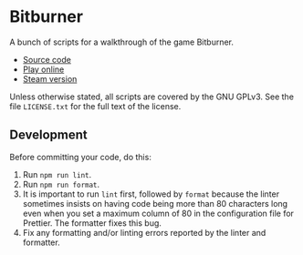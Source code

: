 # Bitburner

A bunch of scripts for a walkthrough of the game Bitburner.

<!-- prettier-ignore -->
- [Source code](https://github.com/danielyxie/bitburner)
- [Play online](https://danielyxie.github.io/bitburner/)
- [Steam version](https://store.steampowered.com/app/1812820/Bitburner/)

Unless otherwise stated, all scripts are covered by the GNU GPLv3. See the file
`LICENSE.txt` for the full text of the license.

## Development

Before committing your code, do this:

1. Run `npm run lint`.
1. Run `npm run format`.
1. It is important to run `lint` first, followed by `format` because the linter
   sometimes insists on having code being more than 80 characters long even when
   you set a maximum column of 80 in the configuration file for Prettier. The
   formatter fixes this bug.
1. Fix any formatting and/or linting errors reported by the linter and
   formatter.
